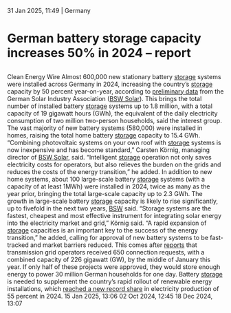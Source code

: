 31 Jan 2025, 11:49
| 
Germany
# German battery storage capacity increases 50% in 2024 – report
## 
Clean Energy Wire
Almost 600,000 new stationary battery [storage](https://www.cleanenergywire.org/glossary/letter_s#storage) systems were installed across Germany in 2024, increasing the country’s [storage](https://www.cleanenergywire.org/glossary/letter_s#storage) capacity by 50 percent year-on-year, according to [preliminary data](https://www.solarwirtschaft.de/2025/01/31/speicherkapazitaeten-2024-um-50-prozent-gewachsen/) from the German Solar Industry Association ([BSW Solar](https://www.cleanenergywire.org/experts/bsw-german-solar-industry-association)). This brings the total number of installed battery [storage](https://www.cleanenergywire.org/glossary/letter_s#storage) systems up to 1.8 million, with a total capacity of 19 gigawatt hours (GWh), the equivalent of the daily electricity consumption of two million two-person households, said the interest group.
The vast majority of new battery systems (580,000) were installed in homes, raising the total home battery [storage](https://www.cleanenergywire.org/glossary/letter_s#storage) capacity to 15.4 GWh. “Combining photovoltaic systems on your own roof with [storage](https://www.cleanenergywire.org/glossary/letter_s#storage) systems is now inexpensive and has become standard,” Carsten Körnig, managing director of [BSW Solar](https://www.cleanenergywire.org/experts/bsw-german-solar-industry-association), said. “Intelligent [storage](https://www.cleanenergywire.org/glossary/letter_s#storage) operation not only saves electricity costs for operators, but also relieves the burden on the grids and reduces the costs of the energy transition,” he added.
In addition to new home systems, about 100 large-scale battery [storage](https://www.cleanenergywire.org/glossary/letter_s#storage) systems (with a capacity of at least 1MWh) were installed in 2024, twice as many as the year prior, bringing the total large-scale capacity up to 2.3 GWh. The growth in large-scale battery [storage](https://www.cleanenergywire.org/glossary/letter_s#storage) capacity is likely to rise significantly, up to fivefold in the next two years, [BSW](https://www.cleanenergywire.org/experts/bsw-sahra-wagenknecht-alliance) said.
“Storage systems are the fastest, cheapest and most effective instrument for integrating solar energy into the electricity market and grid,” Körnig said. “A rapid expansion of [storage](https://www.cleanenergywire.org/glossary/letter_s#storage) capacities is an important key to the success of the energy transition,” he added, calling for approval of new battery systems to be fast-tracked and market barriers reduced.
This comes after [reports](https://www.cleanenergywire.org/news/battery-tsunami-projects-totalling-226-gigawatts-seek-connection-approval-germany) that transmission grid operators received 650 connection requests, with a combined capacity of 226 gigawatt (GW), by the middle of January this year. If only half of these projects were approved, they would store enough energy to power 30 million German households for one day. Battery [storage](https://www.cleanenergywire.org/glossary/letter_s#storage) is needed to supplement the country’s rapid rollout of renewable energy installations, which [reached a new record share](https://www.cleanenergywire.org/news/primary-energy-use-germany-drops-new-low-2024-renewables-cover-20) in electricity production of 55 percent in 2024.
15 Jan 2025, 13:06
02 Oct 2024, 12:45
18 Dec 2024, 13:07